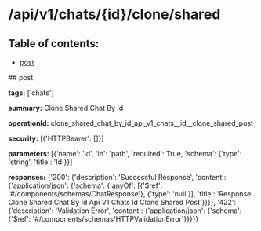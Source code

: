 # /api/v1/chats/{id}/clone/shared

## Table of contents:
- [post](#post)

<a name="post" />
## post

**tags:** ['chats']

**summary:** Clone Shared Chat By Id

**operationId:** clone_shared_chat_by_id_api_v1_chats__id__clone_shared_post

**security:** [{'HTTPBearer': []}]

**parameters:** [{'name': 'id', 'in': 'path', 'required': True, 'schema': {'type': 'string', 'title': 'Id'}}]

**responses:** {'200': {'description': 'Successful Response', 'content': {'application/json': {'schema': {'anyOf': [{'$ref': '#/components/schemas/ChatResponse'}, {'type': 'null'}], 'title': 'Response Clone Shared Chat By Id Api V1 Chats  Id  Clone Shared Post'}}}}, '422': {'description': 'Validation Error', 'content': {'application/json': {'schema': {'$ref': '#/components/schemas/HTTPValidationError'}}}}}

